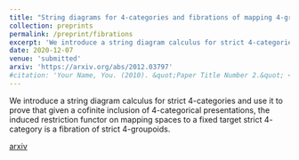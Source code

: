 ```yaml
---
title: "String diagrams for 4-categories and fibrations of mapping 4-groupoids"
collection: preprints
permalink: /preprint/fibrations
excerpt: 'We introduce a string diagram calculus for strict 4-categories and use it to prove that given a cofinite inclusion of 4-categorical presentations, the induced restriction functor on mapping spaces to a fixed target strict 4-category is a fibration of strict 4-groupoids.'
date: 2020-12-07
venue: 'submitted'
arxiv: 'https://arxiv.org/abs/2012.03797'
#citation: 'Your Name, You. (2010). &quot;Paper Title Number 2.&quot; <i>Journal 1</i>. 1(2).'
---
```

We introduce a string diagram calculus for strict $4$-categories and use it to prove that given a cofinite inclusion of $4$-categorical presentations, the induced restriction functor on mapping spaces to a fixed target strict $4$-category is a fibration of strict $4$-groupoids. 

[arxiv](https://arxiv.org/abs/2012.03797)
